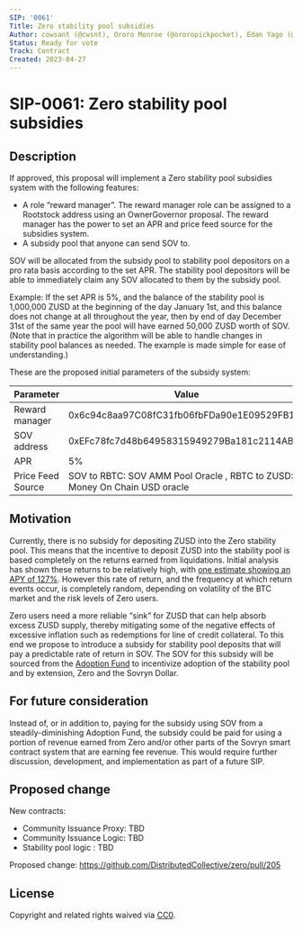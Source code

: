 ```yaml
---
SIP: '0061'
Title: Zero stability pool subsidies
Author: cowsant (@cwsnt), Ororo Monroe (@ororopickpocket), Edan Yago (@YagoBit)
Status: Ready for vote
Track: Contract
Created: 2023-04-27
---
```


# SIP-0061: Zero stability pool subsidies 

## Description  

If approved, this proposal will implement a Zero stability pool subsidies system with the following features:
- A role “reward manager”. The reward manager role can be assigned to a Rootstock address using an OwnerGovernor proposal. The reward manager has the power to set an APR and price feed source for the subsidies system.
- A subsidy pool that anyone can send SOV to.

SOV will be allocated from the subsidy pool to stability pool depositors on a pro rata basis according to the set APR. The stability pool depositors will be able to immediately claim any SOV allocated to them by the subsidy pool.

Example: If the set APR is 5%, and the balance of the stability pool is 1,000,000 ZUSD at the beginning of the day January 1st, and this balance does not change at all throughout the year, then by end of day December 31st of the same year the pool will have earned 50,000 ZUSD worth of SOV. (Note that in practice the algorithm will be able to handle changes in stability pool balances as needed. The example is made simple for ease of understanding.)

These are the proposed initial parameters of the subsidy system:

| Parameter | Value |
| ---------- | ------------ |
| Reward manager | 0x6c94c8aa97C08fC31fb06fbFDa90e1E09529FB13 |
| SOV address | 0xEFc78fc7d48b64958315949279Ba181c2114ABBd |
| APR | 5% |
| Price Feed Source | SOV to RBTC: SOV AMM Pool Oracle , RBTC to ZUSD: Money On Chain USD oracle|

## Motivation  

Currently, there is no subsidy for depositing ZUSD into the Zero stability pool. This means that the incentive to deposit ZUSD into the stability pool is based completely on the returns earned from liquidations. Initial analysis has shown these returns to be relatively high, with [one estimate showing an APY of 127%](https://sovryn.com/all-things-sovryn/fishing-for-gains-in-the-zero-stability-pool). However this rate of return, and the frequency at which return events occur, is completely random, depending on volatility of the BTC market and the risk levels of Zero users.

Zero users need a more reliable “sink” for ZUSD that can help absorb excess ZUSD supply, thereby mitigating some of the negative effects of excessive inflation such as redemptions for line of credit collateral. To this end we propose to introduce a subsidy for stability pool deposits that will pay a predictable rate of return in SOV. The SOV for this subsidy will be sourced from the [Adoption Fund](https://wiki.sovryn.com/en/technical-documents/tokenomics) to incentivize adoption of the stability pool and by extension, Zero and the Sovryn Dollar.

## For future consideration

Instead of, or in addition to, paying for the subsidy using SOV from a steadily-diminishing Adoption Fund, the subsidy could be paid for using a portion of revenue earned from Zero and/or other parts of the Sovryn smart contract system that are earning fee revenue. This would require further discussion, development, and implementation as part of a future SIP.

## Proposed change  

New contracts: 
* Community Issuance Proxy: TBD
* Community Issuance Logic: TBD
* Stability pool logic : TBD
 
Proposed change: https://github.com/DistributedCollective/zero/pull/205

## License
Copyright and related rights waived via [CC0](https://creativecommons.org/publicdomain/zero/1.0/).

